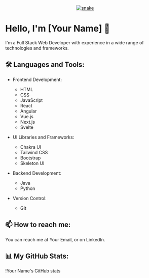 <div align="center">
  <a href="https://github.com/Inferno-Dev-69">
  <img  src="https://github.com/Inferno-Dev-69/Inferno-Dev-69/blob/main/grid-snake.svg"
       alt="snake" /></a>
</div>

# Hello, I'm [Your Name] 👋

I'm a Full Stack Web Developer with experience in a wide range of technologies and frameworks.

## 🛠️ Languages and Tools:

- Frontend Development: 
    - HTML
    - CSS
    - JavaScript
    - React
    - Angular
    - Vue.js
    - Next.js
    - Svelte

- UI Libraries and Frameworks:
    - Chakra UI
    - Tailwind CSS
    - Bootstrap
    - Skeleton UI

- Backend Development:
    - Java
    - Python

- Version Control:
    - Git

## 📫 How to reach me:

You can reach me at Your Email, or on LinkedIn.

## 📊 My GitHub Stats:

!Your Name's GitHub stats

